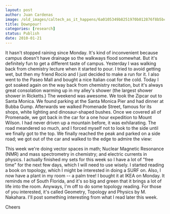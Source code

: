 ```yaml
---
layout: post
author: Juan Cardenas
image: /old_images/caltech_as_it_happens/6a0105349b8251970b012876f8b5bc970c.jpg
title: Downpour!
categories: [research]
status: Publish
date: 2010-01-21
---
```



It hasn't stopped raining since Monday. It's kind of inconvenient because campus doesn't have drainage so the walkways flood somewhat. But it's definitely fun to get a different taste of campus. Yesterday I was walking back from chemistry lecture when it started to pour. I tried to avoid getting wet, but then my friend Rocio and I just decided to make a run for it. I also went to the Paseo Mall and bought a nice Italian coat for the cold. Today I got soaked again on the way back from chemistry recitation, but it's always great consolation warming up in my alley's shower (the largest shower shower in Ricketts.)
The weekend was awesome. We took the Zipcar out to Santa Monica. We found parking at the Santa Monica Pier and had dinner at Bubba Gump. Afterwards we walked Promenade Street, famous for its shops, white lighting and dinosaur-shaped bushes. Once we covered all of Promenade, we got back in the car for a one hour expedition to Mount Wilson. I had never driven up a mountain before, it was exhilarating. The road meandered so much, and I forced myself not to look to the side until we finally got to the top. We finally reached the peak and parked on a side road; we got out of the car and walked to the edge to admire the view:

This week we're doing vector spaces in math; Nuclear Magnetic Resonance (NMR) and mass spectrometry in chemistry; and electric currents in physics. I actually finished my sets for this week so I have a lot of "free time" for the next few days, which I will need to use wisely. I started reading a book on topology, which I might be interested in doing a SURF on. Also, I now have a plant in my room -- a palm tree! I bought it at IKEA on Monday. It reminds me of South Florida, and it's so big and green that it brings a lot of life into the room. Anyways, I'm off to do some topology reading. For those of you interested, it's called Geometry, Topology and Physics by M. Nakahara. I'll post something interesting from what I read later this week.

Cheers

